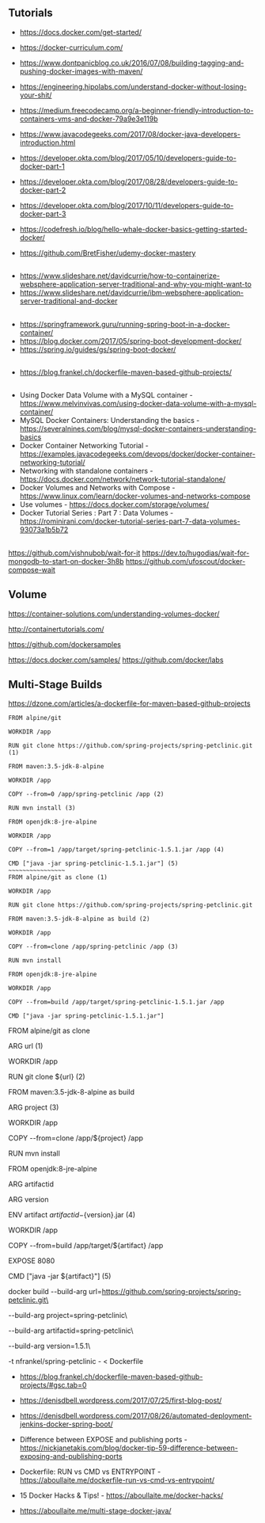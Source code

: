 ## Tutorials
* https://docs.docker.com/get-started/

* https://docker-curriculum.com/
* https://www.dontpanicblog.co.uk/2016/07/08/building-tagging-and-pushing-docker-images-with-maven/
* https://engineering.hipolabs.com/understand-docker-without-losing-your-shit/
* https://medium.freecodecamp.org/a-beginner-friendly-introduction-to-containers-vms-and-docker-79a9e3e119b

* https://www.javacodegeeks.com/2017/08/docker-java-developers-introduction.html

* https://developer.okta.com/blog/2017/05/10/developers-guide-to-docker-part-1
* https://developer.okta.com/blog/2017/08/28/developers-guide-to-docker-part-2
* https://developer.okta.com/blog/2017/10/11/developers-guide-to-docker-part-3

* https://codefresh.io/blog/hello-whale-docker-basics-getting-started-docker/

* https://github.com/BretFisher/udemy-docker-mastery

## 
* https://www.slideshare.net/davidcurrie/how-to-containerize-websphere-application-server-traditional-and-why-you-might-want-to
* https://www.slideshare.net/davidcurrie/ibm-websphere-application-server-traditional-and-docker


## 
* https://springframework.guru/running-spring-boot-in-a-docker-container/
* https://blog.docker.com/2017/05/spring-boot-development-docker/
* https://spring.io/guides/gs/spring-boot-docker/


##
* https://blog.frankel.ch/dockerfile-maven-based-github-projects/

##
* Using Docker Data Volume with a MySQL container - https://www.melvinvivas.com/using-docker-data-volume-with-a-mysql-container/
* MySQL Docker Containers: Understanding the basics - https://severalnines.com/blog/mysql-docker-containers-understanding-basics
* Docker Container Networking Tutorial - https://examples.javacodegeeks.com/devops/docker/docker-container-networking-tutorial/
* Networking with standalone containers - https://docs.docker.com/network/network-tutorial-standalone/
* Docker Volumes and Networks with Compose - https://www.linux.com/learn/docker-volumes-and-networks-compose
* Use volumes - https://docs.docker.com/storage/volumes/
* Docker Tutorial Series : Part 7 : Data Volumes  - https://rominirani.com/docker-tutorial-series-part-7-data-volumes-93073a1b5b72

##
https://github.com/vishnubob/wait-for-it
https://dev.to/hugodias/wait-for-mongodb-to-start-on-docker-3h8b
https://github.com/ufoscout/docker-compose-wait

## Volume
https://container-solutions.com/understanding-volumes-docker/

http://containertutorials.com/

https://github.com/dockersamples

https://docs.docker.com/samples/
https://github.com/docker/labs

## Multi-Stage Builds
https://dzone.com/articles/a-dockerfile-for-maven-based-github-projects

~~~~~~~~~~~~~~~~~~
FROM alpine/git

WORKDIR /app

RUN git clone https://github.com/spring-projects/spring-petclinic.git (1)

FROM maven:3.5-jdk-8-alpine

WORKDIR /app

COPY --from=0 /app/spring-petclinic /app (2)

RUN mvn install (3)

FROM openjdk:8-jre-alpine

WORKDIR /app

COPY --from=1 /app/target/spring-petclinic-1.5.1.jar /app (4)

CMD ["java -jar spring-petclinic-1.5.1.jar"] (5)
~~~~~~~~~~~~~~~~
FROM alpine/git as clone (1)

WORKDIR /app

RUN git clone https://github.com/spring-projects/spring-petclinic.git

FROM maven:3.5-jdk-8-alpine as build (2)

WORKDIR /app

COPY --from=clone /app/spring-petclinic /app (3)

RUN mvn install

FROM openjdk:8-jre-alpine

WORKDIR /app

COPY --from=build /app/target/spring-petclinic-1.5.1.jar /app

CMD ["java -jar spring-petclinic-1.5.1.jar"]

~~~~~~~~~~~~~~~~~~~~~~~~~~~~
FROM alpine/git as clone

ARG url (1)

WORKDIR /app

RUN git clone ${url} (2)

FROM maven:3.5-jdk-8-alpine as build

ARG project (3)

WORKDIR /app

COPY --from=clone /app/${project} /app

RUN mvn install

FROM openjdk:8-jre-alpine

ARG artifactid

ARG version

ENV artifact ${artifactid}-${version}.jar (4)

WORKDIR /app

COPY --from=build /app/target/${artifact} /app

EXPOSE 8080

CMD ["java -jar ${artifact}"] (5)

docker build --build-arg url=https://github.com/spring-projects/spring-petclinic.git\

  --build-arg project=spring-petclinic\

  --build-arg artifactid=spring-petclinic\

  --build-arg version=1.5.1\

  -t nfrankel/spring-petclinic - < Dockerfile

* https://blog.frankel.ch/dockerfile-maven-based-github-projects/#gsc.tab=0
* https://denisdbell.wordpress.com/2017/07/25/first-blog-post/
* https://denisdbell.wordpress.com/2017/08/26/automated-deployment-jenkins-docker-spring-boot/

* Difference between EXPOSE and publishing ports - https://nickjanetakis.com/blog/docker-tip-59-difference-between-exposing-and-publishing-ports

* Dockerfile: RUN vs CMD vs ENTRYPOINT - https://aboullaite.me/dockerfile-run-vs-cmd-vs-entrypoint/

* 15 Docker Hacks & Tips! - https://aboullaite.me/docker-hacks/

* https://aboullaite.me/multi-stage-docker-java/
